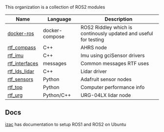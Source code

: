 This organization is a collection of ROS2 modules

| Name                | Language       | Description |
|---------------------|----------------|--------------------------------------------|
| [docker-ros][2]     | docker-compose | ROS2 Riddley which is continously updated and useful for testing
| [rtf_compass][1]    | C++            | AHRS node
| [rtf_imu][6]        | C++            | Imu using gciSensor drivers
| [rtf_interfaces][3] | messages       | Common messages RTF uses
| [rtf_lds_lidar][4]  | C++            | Lidar driver
| [rtf_sensors][5]    | Python         | Adafruit sensor nodes
| [rtf_top][8]        | Python         | Computer performance info
| [rtf_urg][7]        | Python/C++     | URG-04LX lidar node

[1]: https://github.com/RecklessTedsFunland/rtf_compass
[2]: https://github.com/RecklessTedsFunland/docker-ros
[3]: https://github.com/RecklessTedsFunland/rtf_interfaces
[4]: https://github.com/RecklessTedsFunland/rtf_lds_lidar
[5]: https://github.com/RecklessTedsFunland/rtf_sensors
[6]: https://github.com/RecklessTedsFunland/rtf_imu
[7]: https://github.com/RecklessTedsFunland/rtf_urg
[8]: https://github.com/RecklessTedsFunland/rtf_top/tree/main

## Docs

[izac](https://github.com/RecklessTedsFunland/izac/tree/master) has documentation to setup ROS1 and ROS2 on Ubuntu
